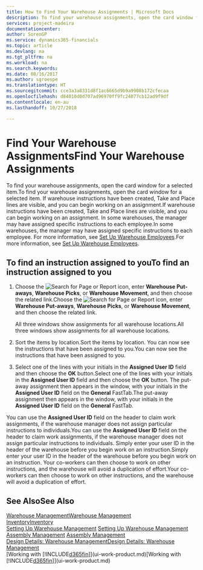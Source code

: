 ```yaml
---
title: How to Find Your Warehouse Assignments | Microsoft Docs
description: To find your warehouse assignments, open the card window for a selected item. If warehouse instructions have been created, Take and Place lines are visible, and you can begin working on an assignment. In some warehouses, the manager may have assigned specific instructions to each employee.
services: project-madeira
documentationcenter: 
author: SorenGP
ms.service: dynamics365-financials
ms.topic: article
ms.devlang: na
ms.tgt_pltfrm: na
ms.workload: na
ms.search.keywords: 
ms.date: 08/16/2017
ms.author: sgroespe
ms.translationtype: HT
ms.sourcegitcommit: cce3a3a8331d8f1ac6665d9b9a9908b172cfecaa
ms.openlocfilehash: d84010d0d707ad96970ff9fc24077cb12ad9f9df
ms.contentlocale: en-au
ms.lasthandoff: 10/27/2018

---
```

# <a name="find-your-warehouse-assignments"></a><span data-ttu-id="84060-105">Find Your Warehouse Assignments</span><span class="sxs-lookup"><span data-stu-id="84060-105">Find Your Warehouse Assignments</span></span>
<span data-ttu-id="84060-106">To find your warehouse assignments, open the card window for a selected item.</span><span class="sxs-lookup"><span data-stu-id="84060-106">To find your warehouse assignments, open the card window for a selected item.</span></span> <span data-ttu-id="84060-107">If warehouse instructions have been created, Take and Place lines are visible, and you can begin working on an assignment.</span><span class="sxs-lookup"><span data-stu-id="84060-107">If warehouse instructions have been created, Take and Place lines are visible, and you can begin working on an assignment.</span></span> <span data-ttu-id="84060-108">In some warehouses, the manager may have assigned specific instructions to each employee.</span><span class="sxs-lookup"><span data-stu-id="84060-108">In some warehouses, the manager may have assigned specific instructions to each employee.</span></span> <span data-ttu-id="84060-109">For more information, see [Set Up Warehouse Employees](warehouse-how-to-set-up-warehouse-employees.md).</span><span class="sxs-lookup"><span data-stu-id="84060-109">For more information, see [Set Up Warehouse Employees](warehouse-how-to-set-up-warehouse-employees.md).</span></span>

## <a name="to-find-an-instruction-assigned-to-you"></a><span data-ttu-id="84060-110">To find an instruction assigned to you</span><span class="sxs-lookup"><span data-stu-id="84060-110">To find an instruction assigned to you</span></span>  
1.  <span data-ttu-id="84060-111">Choose the ![Search for Page or Report](media/ui-search/search_small.png "Search for Page or Report icon") icon, enter **Warehouse Put-aways**, **Warehouse Picks**, or **Warehouse Movement**, and then choose the related link.</span><span class="sxs-lookup"><span data-stu-id="84060-111">Choose the ![Search for Page or Report](media/ui-search/search_small.png "Search for Page or Report icon") icon, enter **Warehouse Put-aways**, **Warehouse Picks**, or **Warehouse Movement**, and then choose the related link.</span></span>

    <span data-ttu-id="84060-112">All three windows show assignments for all warehouse locations.</span><span class="sxs-lookup"><span data-stu-id="84060-112">All three windows show assignments for all warehouse locations.</span></span>  

2. <span data-ttu-id="84060-113">Sort the items by location.</span><span class="sxs-lookup"><span data-stu-id="84060-113">Sort the items by location.</span></span> <span data-ttu-id="84060-114">You can now see the instructions that have been assigned to you.</span><span class="sxs-lookup"><span data-stu-id="84060-114">You can now see the instructions that have been assigned to you.</span></span>  
3. <span data-ttu-id="84060-115">Select one of the lines with your initials in the **Assigned User ID** field and then choose the **OK** button.</span><span class="sxs-lookup"><span data-stu-id="84060-115">Select one of the lines with your initials in the **Assigned User ID** field and then choose the **OK** button.</span></span> <span data-ttu-id="84060-116">The put-away assignment then appears in the window, with your initials in the **Assigned User ID** field on the **General** FastTab.</span><span class="sxs-lookup"><span data-stu-id="84060-116">The put-away assignment then appears in the window, with your initials in the **Assigned User ID** field on the **General** FastTab.</span></span>  

<span data-ttu-id="84060-117">You can use the **Assigned User ID** field on the header to claim work assignments, if the warehouse manager does not assign particular instructions to individuals.</span><span class="sxs-lookup"><span data-stu-id="84060-117">You can use the **Assigned User ID** field on the header to claim work assignments, if the warehouse manager does not assign particular instructions to individuals.</span></span> <span data-ttu-id="84060-118">Simply enter your user ID in the header of the warehouse before you begin work on an instruction.</span><span class="sxs-lookup"><span data-stu-id="84060-118">Simply enter your user ID in the header of the warehouse before you begin work on an instruction.</span></span> <span data-ttu-id="84060-119">Your co-workers can then choose to work on other instructions, and the warehouse will avoid a duplication of effort.</span><span class="sxs-lookup"><span data-stu-id="84060-119">Your co-workers can then choose to work on other instructions, and the warehouse will avoid a duplication of effort.</span></span>  

## <a name="see-also"></a><span data-ttu-id="84060-120">See Also</span><span class="sxs-lookup"><span data-stu-id="84060-120">See Also</span></span>  
[<span data-ttu-id="84060-121">Warehouse Management</span><span class="sxs-lookup"><span data-stu-id="84060-121">Warehouse Management</span></span>](warehouse-manage-warehouse.md)  
[<span data-ttu-id="84060-122">Inventory</span><span class="sxs-lookup"><span data-stu-id="84060-122">Inventory</span></span>](inventory-manage-inventory.md)  
<span data-ttu-id="84060-123">[Setting Up Warehouse Management](warehouse-setup-warehouse.md)   </span><span class="sxs-lookup"><span data-stu-id="84060-123">[Setting Up Warehouse Management](warehouse-setup-warehouse.md)   </span></span>  
<span data-ttu-id="84060-124">[Assembly Management](assembly-assemble-items.md)  </span><span class="sxs-lookup"><span data-stu-id="84060-124">[Assembly Management](assembly-assemble-items.md)  </span></span>  
[<span data-ttu-id="84060-125">Design Details: Warehouse Management</span><span class="sxs-lookup"><span data-stu-id="84060-125">Design Details: Warehouse Management</span></span>](design-details-warehouse-management.md)  
<span data-ttu-id="84060-126">[Working with [!INCLUDE[d365fin](includes/d365fin_md.md)]](ui-work-product.md)</span><span class="sxs-lookup"><span data-stu-id="84060-126">[Working with [!INCLUDE[d365fin](includes/d365fin_md.md)]](ui-work-product.md)</span></span> 

